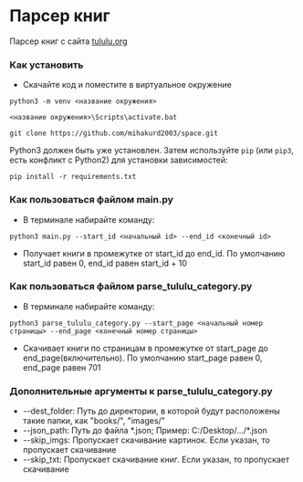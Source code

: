 # Парсер книг

Парсер книг с сайта [tululu.org](https://tululu.org)

### Как установить

- Скачайте код и поместите в виртуальное окружение
```
python3 -m venv <название окружения>
```
```
<название окружения>\Scripts\activate.bat
```
```
git clone https://github.com/mihakurd2003/space.git
```

Python3 должен быть уже установлен. 
Затем используйте `pip` (или `pip3`, есть конфликт с Python2) для установки зависимостей:
```
pip install -r requirements.txt
```
### Как пользоваться файлом main.py
- В терминале набирайте команду:
```
python3 main.py --start_id <начальный id> --end_id <конечный id>
```
- Получает книги в промежутке от start_id до end_id. По умолчанию start_id равен 0, end_id равен start_id + 10
### Как пользоваться файлом parse_tululu_category.py
- В терминале набирайте команду:
```
python3 parse_tululu_category.py --start_page <начальный номер страницы> --end_page <конечный номер страницы>
```
- Скачивает книги по страницам в промежутке от start_page до end_page(включительно). По умолчанию start_page равен 0, end_page равен 701
### Дополнительные аргументы к parse_tululu_category.py
- --dest_folder: Путь до директории, в которой будут расположены такие папки, как "books/", "images/"
- --json_path: Путь до файла *.json; Пример: C:/Desktop/.../\*.json
- --skip_imgs: Пропускает скачивание картинок. Если указан, то пропускает скачивание
- --skip_txt: Пропускает скачивание книг. Если указан, то пропускает скачивание